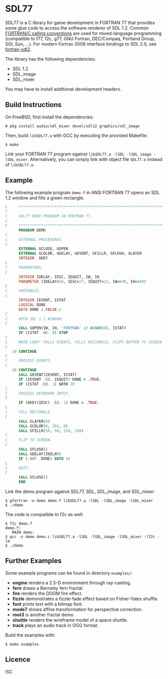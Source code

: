 # SDL77
SDL77 is a C library for game development in FORTRAN 77 that provides
some glue code to access the software renderer of SDL 1.2. Common
[FORTRAN/C calling conventions](https://www.math.utah.edu/software/c-with-fortran.html)
are used for mixed-language programming (compatible to f77, f2c, g77,
GNU Fortran, DEC/Compaq, Portland Group, SGI, Sun, …). For modern
Fortran 2008 interface bindings to SDL 2.0, see
[fortran-sdl2](https://github.com/interkosmos/fortran-sdl2).

The library has the following dependencies:

* SDL 1.2
* SDL_image
* SDL_mixer

You may have to install additional development headers.

## Build Instructions
On FreeBSD, first install the dependencies:

```
# pkg install audio/sdl_mixer devel/sdl12 graphics/sdl_image
```

Then, build `libSDL77.a` with GCC by executing the provided Makefile:

```
$ make
```

Link your FORTRAN 77 program against `libSDL77.a -lSDL -lSDL_image -lSDL_mixer`.
Alternatively, you can simply link with object file `SDL77.o` instead of
`libSDL77.a`.

## Example
The following example program `demo.f` in ANSI FORTRAN 77 opens an SDL
1.2 window and fills a green rectangle.

```fortran
C     ******************************************************************
C
C     SDL77 DEMO PROGRAM IN FORTRAN 77.
C
C     ******************************************************************
      PROGRAM DEMO
C
C     EXTERNAL PROCEDURES.
C
      EXTERNAL GCLOSE, GOPEN
      EXTERNAL GCOLOR, GDELAY, GEVENT, GFILLR, GFLUSH, GLAYER
      INTEGER  GKEY
C
C     PARAMETERS.
C
      INTEGER IDELAY, IESC, IEQUIT, IW, IH
      PARAMETER (IDELAY=50, IESC=27, IEQUIT=12, IW=640, IH=480)
C
C     VARIABLES.
C
      INTEGER IEVENT, ISTAT
      LOGICAL DONE
      DATA DONE /.FALSE./
C
C     OPEN SDL 1.2 WINDOW.
C
      CALL GOPEN(IW, IH, 'FORTRAN' // ACHAR(0), ISTAT)
      IF (ISTAT .NE. 0) STOP
C
C     MAIN LOOP: POLLS EVENTS, FILLS RECTANGLE, FLIPS BUFFER TO SCREEN.
C
   10 CONTINUE
C
C     PROCESS EVENTS.
C
   20 CONTINUE
      CALL GEVENT(IEVENT, ISTAT)
      IF (IEVENT .EQ. IEQUIT) DONE = .TRUE.
      IF (ISTAT .EQ. 1) GOTO 20
C
C     PROCESS KEYBOARD INPUT.
C
      IF (GKEY(IESC) .EQ. 1) DONE = .TRUE.
C
C     FILL RECTANGLE.
C
      CALL GLAYER(0)
      CALL GCOLOR(0, 255, 0)
      CALL GFILLR(50, 50, 150, 150)
C
C     FLIP TO SCREEN.
C
      CALL GFLUSH()
      CALL GDELAY(IDELAY)
      IF (.NOT. DONE) GOTO 10
C
C     QUIT.
C
      CALL GCLOSE()
      END
```

Link the demo program against SDL77, SDL, SDL_image, and SDL_mixer:

```
$ gfortran -o demo demo.f libSDL77.a -lSDL -lSDL_image -lSDL_mixer
$ ./demo
```

The code is compatible to f2c as well:

```
$ f2c demo.f
demo.f:
   MAIN demo:
$ gcc -o demo demo.c libSDL77.a -lSDL -lSDL_image -lSDL_mixer -lf2c -lm
$ ./demo
```

## Further Examples
Some example programs can be found in directory `examples/`:

* **engine** renders a 2.5-D environment through ray-casting.
* **fern** draws a Barnsley fern fractal.
* **fire** renders the DOOM fire effect.
* **fizzle** demonstrates a fizzle-fade effect based on Fisher-Yates shuffle.
* **font** prints text with a bitmap font.
* **mode7** shows affine transformation for perspective correction.
* **root3** is another fractal demo.
* **shuttle** renders the wireframe model of a space shuttle.
* **track** plays an audio track in OGG format.

Build the examples with:

```
$ make examples
```

## Licence
ISC

